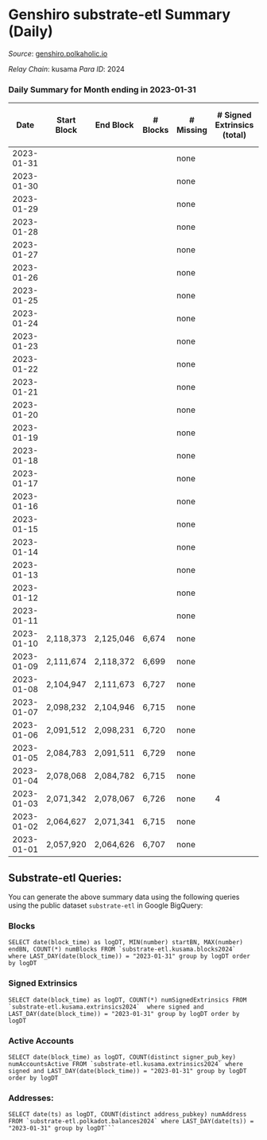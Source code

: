 # Genshiro substrate-etl Summary (Daily)

_Source_: [genshiro.polkaholic.io](https://genshiro.polkaholic.io)

*Relay Chain*: kusama
*Para ID*: 2024



### Daily Summary for Month ending in 2023-01-31


| Date | Start Block | End Block | # Blocks | # Missing | # Signed Extrinsics (total) | # Active Accounts | # Addresses with Balances | # Events | # Transfers | # XCM Transfers In | # XCM Transfers Out |
| ---- | ----------- | --------- | -------- | --------- | --------------------------- | ----------------- | ------------------------- | -------- | ----------- | ------------------ | ------------------- |
| 2023-01-31 |  |  |  | none  |  |  |  |  |   |   |   |
| 2023-01-30 |  |  |  | none  |  |  |  |  |   |   |   |
| 2023-01-29 |  |  |  | none  |  |  |  |  |   |   |   |
| 2023-01-28 |  |  |  | none  |  |  |  |  |   |   |   |
| 2023-01-27 |  |  |  | none  |  |  |  |  |   |   |   |
| 2023-01-26 |  |  |  | none  |  |  |  |  |   |   |   |
| 2023-01-25 |  |  |  | none  |  |  |  |  |   |   |   |
| 2023-01-24 |  |  |  | none  |  |  |  |  |   |   |   |
| 2023-01-23 |  |  |  | none  |  |  |  |  |   |   |   |
| 2023-01-22 |  |  |  | none  |  |  |  |  |   |   |   |
| 2023-01-21 |  |  |  | none  |  |  |  |  |   |   |   |
| 2023-01-20 |  |  |  | none  |  |  |  |  |   |   |   |
| 2023-01-19 |  |  |  | none  |  |  |  |  |   |   |   |
| 2023-01-18 |  |  |  | none  |  |  |  |  |   |   |   |
| 2023-01-17 |  |  |  | none  |  |  |  |  |   |   |   |
| 2023-01-16 |  |  |  | none  |  |  |  |  |   |   |   |
| 2023-01-15 |  |  |  | none  |  |  |  |  |   |   |   |
| 2023-01-14 |  |  |  | none  |  |  |  |  |   |   |   |
| 2023-01-13 |  |  |  | none  |  |  |  |  |   |   |   |
| 2023-01-12 |  |  |  | none  |  |  |  |  |   |   |   |
| 2023-01-11 |  |  |  | none  |  |  |  |  |   |   |   |
| 2023-01-10 | 2,118,373 | 2,125,046 | 6,674 | none  |  |  | 25 | 13,359 |   |   |   |
| 2023-01-09 | 2,111,674 | 2,118,372 | 6,699 | none  |  |  | 25 | 13,409 |   |   |   |
| 2023-01-08 | 2,104,947 | 2,111,673 | 6,727 | none  |  |  | 25 | 13,465 |   |   |   |
| 2023-01-07 | 2,098,232 | 2,104,946 | 6,715 | none  |  |  | 25 | 13,447 |   |   |   |
| 2023-01-06 | 2,091,512 | 2,098,231 | 6,720 | none  |  |  | 25 | 13,452 |   |   |   |
| 2023-01-05 | 2,084,783 | 2,091,511 | 6,729 | none  |  |  | 25 | 13,469 |   |   |   |
| 2023-01-04 | 2,078,068 | 2,084,782 | 6,715 | none  |  |  | 25 | 13,453 |   | 2  |   |
| 2023-01-03 | 2,071,342 | 2,078,067 | 6,726 | none  | 4 | 2 | 25 | 13,481 |   |   |   |
| 2023-01-02 | 2,064,627 | 2,071,341 | 6,715 | none  |  |  | 25 | 13,447 |   | 1  |   |
| 2023-01-01 | 2,057,920 | 2,064,626 | 6,707 | none  |  |  | 25 | 13,426 |   |   |   |

## Substrate-etl Queries:
You can generate the above summary data using the following queries using the public dataset `substrate-etl` in Google BigQuery:


### Blocks
```
SELECT date(block_time) as logDT, MIN(number) startBN, MAX(number) endBN, COUNT(*) numBlocks FROM `substrate-etl.kusama.blocks2024`  where LAST_DAY(date(block_time)) = "2023-01-31" group by logDT order by logDT
```


### Signed Extrinsics
```
SELECT date(block_time) as logDT, COUNT(*) numSignedExtrinsics FROM `substrate-etl.kusama.extrinsics2024`  where signed and LAST_DAY(date(block_time)) = "2023-01-31" group by logDT order by logDT
```


### Active Accounts
```
SELECT date(block_time) as logDT, COUNT(distinct signer_pub_key) numAccountsActive FROM `substrate-etl.kusama.extrinsics2024` where signed and LAST_DAY(date(block_time)) = "2023-01-31" group by logDT order by logDT
```


### Addresses:
```
SELECT date(ts) as logDT, COUNT(distinct address_pubkey) numAddress FROM `substrate-etl.polkadot.balances2024` where LAST_DAY(date(ts)) = "2023-01-31" group by logDT```

